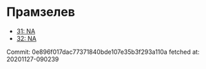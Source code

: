 # Прамзелев
- [31: NA](31.md)
- [32: NA](32.md)

Commit: 0e896f017dac77371840bde107e35b3f293a110a
 fetched at: 20201127-090239
